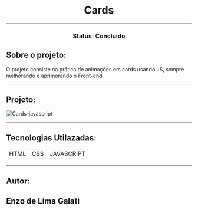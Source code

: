 <h1 align="center">Cards</h1>

<hr>
 
<h3 align="center">Status: Concluido</h3>

## Sobre o projeto:
<p>O projeto consiste na prática de animações em cards usando JS, sempre melhorando e aprimorando o Front-end.</p>

<hr>

## Projeto:



![Cards-javascript](https://user-images.githubusercontent.com/90585409/187442146-ea343dc9-6bc6-464e-9b68-9eb4a1f1cbc8.gif)


<hr>

## Tecnologias Utilazadas:

<table>
  <tr>
    <td>HTML</td>
    <td>CSS</td> 
    <td>JAVASCRIPT</td>
    
  </tr>
</table>

<hr>

## Autor:

<h2>Enzo de Lima Galati</h2>
